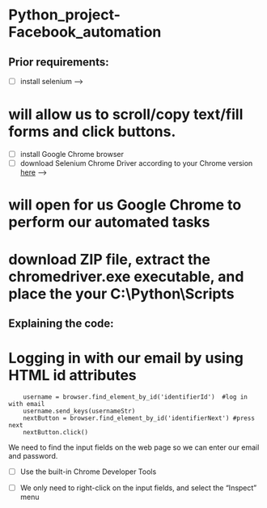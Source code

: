 # Python_project-Facebook_automation

## Prior requirements:
- [ ] install selenium -->
# will allow us to scroll/copy text/fill forms and click buttons.
- [ ] install Google Chrome browser
- [ ] download Selenium Chrome Driver according to your Chrome version [here](https://sites.google.com/a/chromium.org/chromedriver/downloads) -->
# will open for us Google Chrome to perform our automated tasks
# download ZIP file, extract the chromedriver.exe executable, and place the your C:\Python\Scripts

## Explaining the code:
# Logging in with our email by using HTML id attributes 

```
    username = browser.find_element_by_id('identifierId')  #log in with email
    username.send_keys(usernameStr)
    nextButton = browser.find_element_by_id('identifierNext') #press next
    nextButton.click()
```

We need to find the input fields on the web page so we can enter our email and password.

- [ ] Use the built-in Chrome Developer Tools
- [ ] We only need to right-click on the input fields, and select the “Inspect” menu




